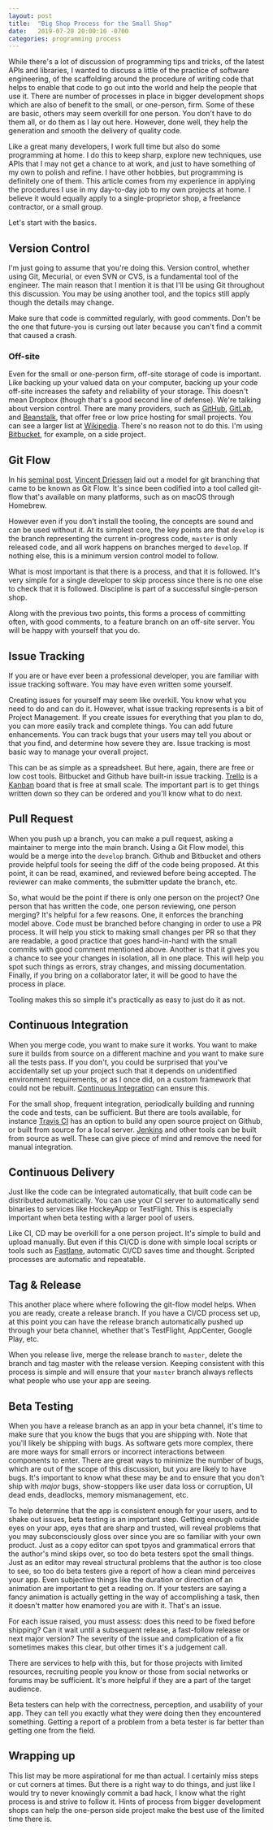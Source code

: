 ```yaml
---
layout: post
title:  "Big Shop Process for the Small Shop"
date:   2019-07-20 20:00:10 -0700
categories: programming process 
---
```


While there's a lot of discussion of programming tips and tricks, of the latest APIs and libraries, I wanted to discuss a little of the practice of software engineering, of the scaffolding around the procedure of writing code that helps to enable that code to go out into the world and help the people that use it.  There are number of processes in place in bigger development shops which are also of benefit to the small, or one-person, firm. Some of these are basic, others may seem overkill for one person.  You don't have to do them all, or do them as I lay out here.  However, done well, they help the generation and smooth the delivery of quality code.

Like a great many developers, I work full time but also do some programming at home. I do this to keep sharp, explore new techniques, use APIs that I may not get a chance to at work, and just to have something of my own to polish and refine. I have other hobbies, but programming is definitely one of them.  This article comes from my experience in applying the procedures I use in my day-to-day job to my own projects at home. I believe it would equally apply to a single-proprietor shop, a freelance contractor, or a small group.

Let's start with the basics. 

## Version Control
I'm just going to assume that you're doing this. Version control, whether using Git, Mecurial, or even SVN or CVS, is a fundamental tool of the engineer. The main reason that I mention it is that I'll be using Git throughout this discussion. You may be using another tool, and the topics still apply though the details may change. 

Make sure that code is committed regularly, with good comments. Don't be the one that future-you is cursing out later because you can't find a commit that caused a crash.

### Off-site 

Even for the small or one-person firm, off-site storage of code is important.  Like backing up your valued data on your computer, backing up your code off-site increases the safety and reliability of your storage. This doesn't mean Dropbox (though that's a good second line of defense). We're talking about version control. There are many providers, such as [GitHub](https://github.com), [GitLab](https://gitlab.com), and [Beanstalk](https://beanstalkapp.com), that offer free or low price hosting for small projects.  You can see a larger list at [Wikipedia](https://en.wikipedia.org/wiki/Comparison_of_source-code-hosting_facilities).  There's no reason not to do this. I'm using [Bitbucket](https://bitbucket.org/product/), for example, on a side project.

## Git Flow

In his [seminal post](https://nvie.com/posts/a-successful-git-branching-model/), [Vincent Driessen](https://nvie.com) laid out a model for git branching that came to be known as Git Flow.  It's since been codified into a tool called git-flow that's available on many platforms, such as on macOS through Homebrew.  

However even if you don't install the tooling, the concepts are sound and can be used without it.  At its simplest core, the key points are that `develop` is the branch representing the current in-progress code, `master` is only released code, and all work happens on branches merged to `develop`.  If nothing else, this is a minimum version control model to follow.

What is most important is that there is a process, and that it is followed.  It's very simple for a single developer to skip process since there is no one else to check that it is followed. Discipline is part of a successful single-person shop.

Along with the previous two points, this forms a  process of committing often, with good comments, to a feature branch on an off-site server.  You will be happy with yourself that you do.

## Issue Tracking

If you are or have ever been a professional developer, you are familiar with issue tracking software.  You may have even written some yourself.  

Creating issues for yourself may seem like overkill.  You know what you need to do and can do it.  However, what issue tracking represents is a bit of Project Management.  If you create issues for everything that you plan to do, you can more easily track and complete things. You can add future enhancements.  You can track bugs that your users may tell you about or that you find, and determine how severe they are. Issue tracking is most basic way to manage your overall project.

This can be as simple as a spreadsheet. But here, again, there are free or low cost tools. Bitbucket and Github have built-in issue tracking. [Trello](https://trello.com) is a [Kanban](https://en.wikipedia.org/wiki/Kanban_(development)) board that is free at small scale. The important part is to get things written down so they can be ordered and you'll know what to do next. 

## Pull Request

When you push up a branch, you can make a pull request, asking a maintainer to merge into the main branch.  Using a Git Flow model, this would be a merge into the `develop` branch. Github and Bitbucket and others provide helpful tools for seeing the diff of the code being proposed. At this point, it can be read, examined, and reviewed before being accepted.  The reviewer can make comments, the submitter update the branch, etc. 

So, what would be the point if there is only one person on the project? One person that has written the code, one person reviewing, one person merging? It's helpful for a few reasons. One, it enforces the branching model above. Code must be branched before changing in order to use a PR process. It will help you stick to making small changes per PR so that they are readable, a good practice that goes hand-in-hand with the small commits with good comment mentioned above. Another is that it gives you a chance to see your changes in isolation, all in one place.  This will help you spot such things as errors, stray changes, and missing documentation. Finally, if you bring on a collaborator later, it will be good to have the process in place.

Tooling makes this so simple it's practically as easy to just do it as not.

## Continuous Integration

When you merge code, you want to make sure it works.  You want to make sure it builds from source on a different machine and you want to make sure all the tests pass.  If you don't, you could be surprised that you've accidentally set up your project such that it depends on unidentified environment requirements, or as I once did, on a custom framework that could not be rebuilt. [Continuous Integration](https://en.wikipedia.org/wiki/Continuous_integration) can ensure this.  

For the small shop, frequent integration, periodically building and running the code and tests, can be sufficient. But there are tools available, for instance [Travis CI](https://travis-ci.org) has an option to build any open source project on Github, or built from source for a local server. [Jenkins](https://jenkins.io) and other tools can be built from source as well. These can give piece of mind and remove the need for manual integration.

## Continuous Delivery

Just like the code can be integrated automatically, that built code can be distributed automatically.  You can use your CI server to automatically send binaries to services like HockeyApp or TestFlight. This is especially important when beta testing with a larger pool of users. 

Like CI, CD may be overkill for a one person project.  It's simple to build and upload manually.  But even if this CI/CD is done with simple local scripts or tools such as [Fastlane](https://fastlane.tools), automatic CI/CD saves time and thought. Scripted processes are automatic and repeatable. 

## Tag & Release

This another place where where following the git-flow model helps. When you are ready, create a release branch. If you have a CI/CD process set up, at this point you can have the release branch automatically pushed up through your beta channel, whether that's TestFlight, AppCenter, Google Play, etc. 

When you release live, merge the release branch to `master`, delete the branch and tag master with the release version. Keeping consistent with this process is simple and will ensure that your `master` branch always reflects what people who use your app are seeing. 

## Beta Testing

When you have a release branch as an app in your beta channel, it's time to make sure that you know the bugs that you are shipping with. Note that you'll likely be shipping with bugs. As software gets more complex, there are more ways for small errors or incorrect interactions between components to enter. There are great ways to minimize the number of bugs, which are out of the scope of this discussion, but you are likely to have bugs. It's important to know what these may be and to ensure that you don't ship with *major* bugs, show-stoppers like user data loss or corruption, UI dead ends, deadlocks, memory mismanagement, etc. 

To help determine that the app is consistent enough for your users, and to shake out issues, beta testing is an important step. Getting enough outside eyes on your app, eyes that are sharp and trusted, will reveal problems that you may subconsciously gloss over since you are so familiar with your own product. Just as a copy editor can spot tpyos and grammatical errors that the author's mind skips over, so too do beta testers spot the small things. Just as an editor may reveal structural problems that the author is too close to see, so too do beta testers give a report of how a clean mind perceives your app. Even subjective things like the duration or direction of an animation are important to get a reading on. If your testers are saying a fancy animation is actually getting in the way of accomplishing a task, then it doesn't matter how enamored you are with it. That's an issue. 

For each issue raised, you must assess: does this need to be fixed before shipping? Can it wait until a subsequent release, a fast-follow release or next major version? The severity of the issue and complication of a fix sometimes makes this clear, but other times it's a judgement call. 

There are services to help with this, but for those projects with limited resources, recruiting people you know or those from social networks or forums may be sufficient. It's more helpful if they are a part of the target audience. 

Beta testers can help with the correctness, perception, and usability of your app. They can tell you exactly what they were doing then they encountered something. Getting a report of a problem from a beta tester is far better than getting one from the field. 

## Wrapping up

This list may be more aspirational for me than actual. I certainly miss steps or cut corners at times.  But there is a right way to do things, and just like I would try to never knowingly commit a bad hack, I know what the right process is and strive to follow it. Hints of process from bigger development shops can help the one-person side project make the best use of the limited time there is.


